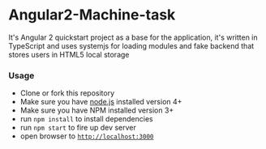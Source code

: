 # Angular2-Machine-task
It's Angular 2 quickstart project as a base for the application, it's written in TypeScript and uses systemjs for loading modules and  fake backend that stores users in HTML5 local storage

### Usage
- Clone or fork this repository
- Make sure you have [node.js](https://nodejs.org/) installed version 4+
- Make sure you have NPM installed version 3+
- run `npm install` to install dependencies
- run `npm start` to fire up dev server
- open browser to [`http://localhost:3000`](http://localhost:3000)
